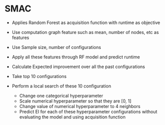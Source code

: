 # SMAC


* Applies Random Forest as acquisition function with runtime as objective 
* Use computation graph feature such as mean, number of nodes, etc as features
* Use Sample size, number of configurations 
* Apply all these features through RF model and predict runtime

* Calculate Expected improvement over all the past configurations
* Take top 10 configurations
* Perform a local search of these 10 configuration
  * Change one categorical hyperparameter
  * Scale numerical hyperparameter so that they are [0, 1]
  * Change value of numerical hyperparameter to 4 neighbors
  * Predict EI for each of these hyperparameter configurations without evaluating the model 
    and using acquisition function
  

